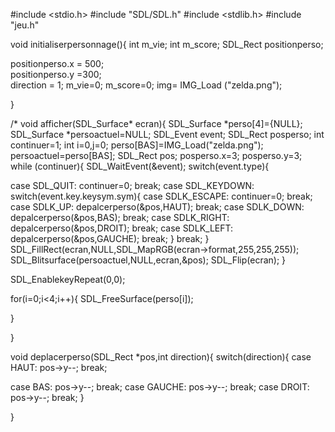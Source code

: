 #include <stdio.h>
#include "SDL/SDL.h"
#include <stdlib.h>
#include "jeu.h"

void initialiserpersonnage(){
int m_vie;
int m_score;
SDL_Rect positionperso;

positionperso.x = 500;   
positionperso.y =300;     
direction = 1;
 m_vie=0;
 m_score=0;
img= IMG_Load ("zelda.png");

}

/*
void afficher(SDL_Surface* ecran){
SDL_Surface *perso[4]={NULL};
SDL_Surface *persoactuel=NULL;
SDL_Event event;
SDL_Rect posperso;
int continuer=1;
int i=0,j=0;
perso[BAS]=IMG_Load("zelda.png");
persoactuel=perso[BAS];
SDL_Rect pos;
posperso.x=3;
posperso.y=3;
while (continuer){
SDL_WaitEvent(&event);
switch(event.type){

case SDL_QUIT:
continuer=0;
break;
case SDL_KEYDOWN:
switch(event.key.keysym.sym){
case SDLK_ESCAPE:
continuer=0;
break;
case SDLK_UP:
depalcerperso(&pos,HAUT);
break;
case SDLK_DOWN:
depalcerperso(&pos,BAS);
break;
case SDLK_RIGHT:
depalcerperso(&pos,DROIT);
break;
case SDLK_LEFT:
depalcerperso(&pos,GAUCHE);
break; 
}
break;
} 
SDL_FillRect(ecran,NULL,SDL_MapRGB(ecran->format,255,255,255)); 
SDL_Blitsurface(persoactuel,NULL,ecran,&pos);
SDL_Flip(ecran);
}

SDL_EnablekeyRepeat(0,0);

for(i=0;i<4;i++){
SDL_FreeSurface(perso[i]);

}

}

void deplacerperso(SDL_Rect *pos,int direction){
switch(direction){
case HAUT:
pos->y--;
break;
 
case BAS:
pos->y--;
break;
case GAUCHE:
pos->y--;
break;
case DROIT:
pos->y--;
break;
}

}
